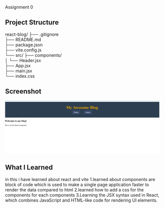 Assignment 0

## Project Structure
react-blog/
├── .gitignore               
├── README.md                
├── package.json          
├── vite.config.js         
└── src/
    ├── components/      
    │   └── Header.jsx      
    ├── App.jsx           
    ├── main.jsx          
    └── index.css         

## Screenshot
![alt text](image.png)

## What I Learned
in this i have learned about react and vite 
1.learned about components are block of code which is used to make a single page application faster to render the data compared to html 
2.learned how to add a css for the components for each components
3.Learning the JSX syntax used in React, which combines JavaScript and HTML-like code for rendering UI elements.
